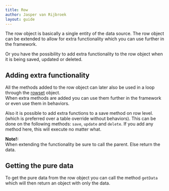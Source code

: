 ```yaml
---
title: Row
author: Jasper van Rijbroek
layout: guide
---
```


The row object is basically a single entity of the data source.
The row object can be extended to allow for extra functionality which you can use further in the framework.

Or you have the possibility to add extra functionality to the row object when it is being saved, updated or deleted.

## Adding extra functionality
All the methods added to the row object can later also be used in a loop through the [rowset](/guide/getting-started/components/rowset.html) object.  
When extra methods are added you can use them further in the framework or even use them in behaviors.

Also it is possible to add extra functions to a save method on row level. (which is preferred over a table override without behaviors).
This can be done on the following methods: ```save```, ```update``` and ```delete```. If you add any method here, this will execute no matter what.

**Note!:**  
When extending the functionality be sure to call the parent. Else return the data.

## Getting the pure data
To get the pure data from the row object you can call the method ```getData``` which will then return an object with only the data.